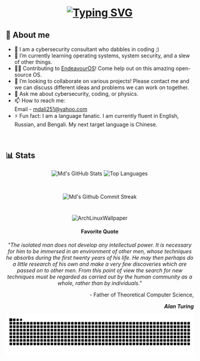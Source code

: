 <h1 align="center"><a href="https://git.io/typing-svg"><img src="https://readme-typing-svg.demolab.com?font=IBM+Plex+Mono&duration=4000&pause=100&color=149414&center=true&vCenter=true&random=false&width=435&lines=Howdy+%F0%9F%91%8B%2C+my+name+is+Md+Ali;Ethical+Hacker;Computer+Science+Professor;Passionate+OS+Developer;Integrity+First;Always+Loyal;Never+Stop+Learning" alt="Typing SVG" /></a></h1>


## **🤔 About me**
- 🔭 I am a cybersecurity consultant who dabbles in coding ;) 
- 🌱 I’m currently learning operating systems, system security, and a slew of other things. 
- 👨‍💻 Contributing to [EndeavourOS](https://github.com/endeavouros-team)! Come help out on this amazing open-source OS. 
- 👯 I’m looking to collaborate on various projects! Please contact me and we can discuss different ideas and problems we can work on together.
- 💬 Ask me about cybersecurity, coding, or physics.
- 📫 How to reach me: <br> Email - mdali251@yahoo.com <br>
- ⚡ Fun fact: I am a language fanatic. I am currently fluent in English, Russian, and Bengali. My next target language is Chinese.

<br>

## **📊 Stats**
<p align="center">
    <img align="center" height=200 src="https://github-readme-stats.vercel.app/api?username=xxxspicyboiiixxx&show_icons=true&theme=vision-friendly-dark&include_all_commits=true"
            alt="Md's GitHub Stats"/> 
    <img align="center" height=200 src="https://github-readme-stats.vercel.app/api/top-langs/?username=xxxspicyboiiixxx&include_all_commits=true&layout=compact&theme=vision-friendly-dark&card_width=313" alt="Top Languages" />
</p>

<br>

<p align="center">
    <img src="https://github-readme-streak-stats.herokuapp.com/?user=xxxspicyboiiixxx&theme=vision-friendly-dark"
            alt="Md's Github Commit Streak">
</p>

<!-- # Howdy 👋, my name is **[Md Ali](https://alihmd.com)**! -->

<!-- <h1 align="center">Howdy 👋, My name is Md Ali</h1>
<h2 align="center">A passionate researcher and educator from Texas</h3>
<h3 align="center">Ph.D. Computer Science Student <br> M.S. Computer Science <br> M.S. Applied Cybersecurity and Digital Forensics <br> B.S. Phyiscs and Applied Mathematics</h3>
--> 

<!-- <p align="left"> <img src="https://komarev.com/ghpvc/?username=xxxspicyboiiixxx" alt="xxxspicyboiiixxx"/> </p> -->




<!-- Something funky is happening to the small icons so I'll be omitting them for now<p align="left"><img src="http://fossforce.com/wp-content/uploads/2016/08/blackarchlogo.jpg" alt="blackarch" width="40" height="40"/>
  <img src="https://upload.wikimedia.org/wikipedia/commons/a/a5/Archlinux-icon-crystal-64.svg" alt="arch" width="40" height="40"/>
  <img src="https://www.linux.com/images/stories/66866/kali-logo.png" alt="kalilinx" width="40" height="40"/>
  <img src="https://devicons.github.io/devicon/devicon.git/icons/linux/linux-original.svg" alt="linux" width="40" height="40"/> 
  <img src="https://devicons.github.io/devicon/devicon.git/icons/cplusplus/cplusplus-original.svg" alt="cplusplus" width="40" height="40"/> 
  <img src="https://www.vectorlogo.zone/logos/gnu_bash/gnu_bash-icon.svg" alt="bash" width="40" height="40"/>
  <img src="https://upload.wikimedia.org/wikipedia/commons/5/51/Qiskit-Logo.svg" alt="quantum" width="40" height="40" />
  <img src="https://devicons.github.io/devicon/devicon.git/icons/python/python-original.svg" alt="python" width="40" height="40"/>
  <img src="https://upload.wikimedia.org/wikipedia/commons/3/38/Jupyter_logo.svg" alt="juypter" width="40" height="40"/>
  <img src="https://devicons.github.io/devicon/devicon.git/icons/html5/html5-original-wordmark.svg" alt="html5" width="40" height="40"/> 
  <img src="https://devicons.github.io/devicon/devicon.git/icons/java/java-original-wordmark.svg" alt="java" width="40" height="40"/> 
  <img src="https://devicons.github.io/devicon/devicon.git/icons/javascript/javascript-original.svg" alt="javascript" width="40" height="40"/> 
  <img src="https://devicons.github.io/devicon/devicon.git/icons/mysql/mysql-original-wordmark.svg" alt="mysql" width="40" height="40"/> 
  <img src="https://devicons.github.io/devicon/devicon.git/icons/nodejs/nodejs-original-wordmark.svg" alt="nodejs" width="40" height="40"/>
  <img src="https://devicons.github.io/devicon/devicon.git/icons/react/react-original-wordmark.svg" alt="react" width="40" height="40"/>
  <img src="https://devicons.github.io/devicon/devicon.git/icons/docker/docker-original-wordmark.svg" alt="docker" width="40" height="40"/></p> -->
  
  <!-- Top Languages
  -->
 <!-- figure this out later... <img aligh="left" src="https://github-readme-stats.vercel.app/api/wakatime?username=xxxspicyboiiixxx" alt="wakatimeweek" /> --> 

<!-- Github stats 
-->
<!-- <img align="center" src="https://github-readme-stats.vercel.app/api?username=xxxspicyboiiixxx&show_icons=true&count_private=true&theme=vision-friendly-dark" alt="xxxspicyboiii" />
-->
 <h1 align="center"></h1> 
<p align="center"><img src="https://wallup.net/wp-content/uploads/2017/11/23/514501-Linux-Arch_Linux-748x421.jpg" alt="ArchLinuxWallpaper"> 
<h4 align="center">Favorite Quote</h4>
<p align="center"><em>"The isolated man does not develop any intellectual power. It is necessary for him to be immersed in an environment of other men, whose techniques he absorbs during the first twenty years of his life. He may then perhaps do a little research of his own and make a very few discoveries which are passed on to other men. From this point of view the search for new techniques must be regarded as carried out by the human community as a whole, rather than by individuals."</em></p>
<p align="right">- Father of Theoretical Computer Science,</p>
<p align="right"><em><b>Alan Turing</b></em></p>

<!-- ## 😂 Here is a random joke that'll make you laugh!
<img align="center" height=200 src="https://readme-jokes.vercel.app/api" /> -->

<p align="center">
    <img src="https://raw.githubusercontent.com/BEPb/BEPb/output/github-contribution-grid-snake.svg">
</p>
